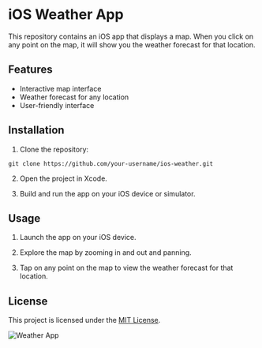 # iOS Weather App

This repository contains an iOS app that displays a map. When you click on any point on the map, it will show you the weather forecast for that location.

## Features

- Interactive map interface
- Weather forecast for any location
- User-friendly interface

## Installation

1. Clone the repository:

  ```shell
  git clone https://github.com/your-username/ios-weather.git
  ```

2. Open the project in Xcode.

3. Build and run the app on your iOS device or simulator.

## Usage

1. Launch the app on your iOS device.

2. Explore the map by zooming in and out and panning.

3. Tap on any point on the map to view the weather forecast for that location.


## License

This project is licensed under the [MIT License](LICENSE).

![Weather App](https://i.postimg.cc/13RFx9wr/temp-Imagecj-Ao-Nh.avif)
